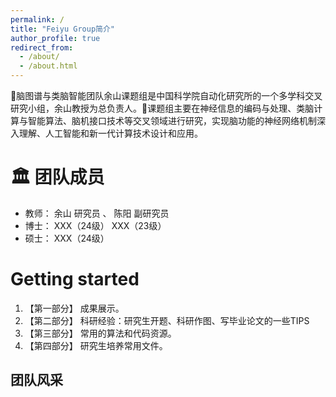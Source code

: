 ```yaml
---
permalink: /
title: "Feiyu Group简介"
author_profile: true
redirect_from: 
  - /about/
  - /about.html
---
```


🎯脑图谱与类脑智能团队余山课题组是中国科学院自动化研究所的一个多学科交叉研究小组，余山教授为总负责人。🚀课题组主要在神经信息的编码与处理、类脑计算与智能算法、脑机接口技术等交叉领域进行研究，实现脑功能的神经网络机制深入理解、人工智能和新一代计算技术设计和应用。

🏛️ 团队成员
======
* 教师： 余山 研究员 、 陈阳 副研究员
* 博士： XXX（24级）
        XXX（23级）
* 硕士： XXX（24级）


Getting started
======
1. 【第一部分】 成果展示。
1. 【第二部分】 科研经验：研究生开题、科研作图、写毕业论文的一些TIPS 
1. 【第三部分】 常用的算法和代码资源。
1. 【第四部分】 研究生培养常用文件。

团队风采
------

